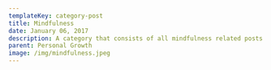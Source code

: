 ```yaml
---
templateKey: category-post
title: Mindfulness
date: January 06, 2017
description: A category that consists of all mindfulness related posts
parent: Personal Growth
image: /img/mindfulness.jpeg
---
```

